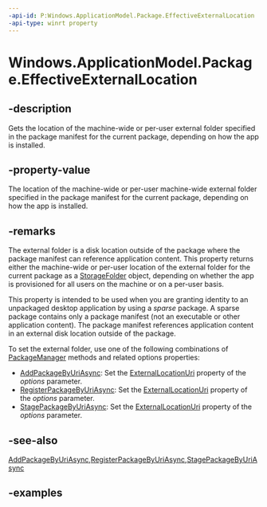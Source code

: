 ```yaml
---
-api-id: P:Windows.ApplicationModel.Package.EffectiveExternalLocation
-api-type: winrt property
---
```


<!-- Property syntax.
public StorageFolder EffectiveExternalLocation { get; }
-->

# Windows.ApplicationModel.Package.EffectiveExternalLocation

## -description

Gets the location of the machine-wide or per-user external folder specified in the package manifest for the current package, depending on how the app is installed.

## -property-value

The location of the machine-wide or per-user machine-wide external folder specified in the package manifest for the current package, depending on how the app is installed.

## -remarks

The external folder is a disk location outside of the package where the package manifest can reference application content. This property returns either the machine-wide or per-user location of the external folder for the current package as a [StorageFolder](../windows.storage/storagefolder.md) object, depending on whether the app is provisioned for all users on the machine or on a per-user basis.

This property is intended to be used when you are granting identity to an unpackaged desktop application by using a *sparse* package. A sparse package contains only a package manifest (not an executable or other application content). The package manifest references application content in an external disk location outside of the package.

To set the external folder, use one of the following combinations of [PackageManager](../windows.management.deployment/packagemanager.md) methods and related options properties:

* [AddPackageByUriAsync](../windows.management.deployment/packagemanager_addpackagebyuriasync_797417417.md): Set the [ExternalLocationUri](../windows.management.deployment/addpackageoptions_externallocationuri.md) property of the *options* parameter.
* [RegisterPackageByUriAsync](../windows.management.deployment/packagemanager_registerpackagebyuriasync_1415074502.md): Set the [ExternalLocationUri](../windows.management.deployment/registerpackageoptions_externallocationuri.md) property of the *options* parameter.
* [StagePackageByUriAsync](../windows.management.deployment/packagemanager_stagepackagebyuriasync_446584280.md): Set the [ExternalLocationUri](../windows.management.deployment/stagepackageoptions_externallocationuri.md) property of the *options* parameter.

## -see-also

[AddPackageByUriAsync](../windows.management.deployment/packagemanager_addpackagebyuriasync_797417417.md),[RegisterPackageByUriAsync](../windows.management.deployment/packagemanager_registerpackagebyuriasync_1415074502.md),[StagePackageByUriAsync](../windows.management.deployment/packagemanager_stagepackagebyuriasync_446584280.md)

## -examples

